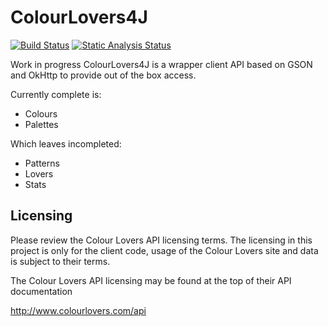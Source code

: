 ColourLovers4J
==============

[![Build Status](https://travis-ci.org/DFStoneburner/ColourLovers4J.svg)](https://travis-ci.org/DFStoneburner/ColourLovers4J)
[![Static Analysis Status](https://scan.coverity.com/projects/6210/badge.svg)](https://scan.coverity.com/projects/dfstoneburner-colourlovers4j)

Work in progress ColourLovers4J is a wrapper client API based on GSON and OkHttp to provide out of the box access.

Currently complete is:
* Colours
* Palettes

Which leaves incompleted:
* Patterns
* Lovers
* Stats

Licensing
---------

Please review the Colour Lovers API licensing terms. The licensing in this project is only for the client code, usage
of the Colour Lovers site and data is subject to their terms.

The Colour Lovers API licensing may be found at the top of their API documentation

http://www.colourlovers.com/api
